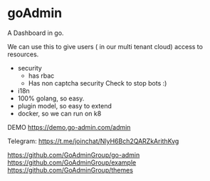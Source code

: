 # goAdmin

A Dashboard in go.

We can use this to give users ( in our multi tenant cloud) access to resources.


- security
	- has rbac
	- Has non captcha security Check to stop bots :)
- i18n
- 100% golang, so easy.
- plugin model, so easy to extend
- docker, so we can run on k8

DEMO
https://demo.go-admin.com/admin

Telegram: https://t.me/joinchat/NlyH6Bch2QARZkArithKvg


https://github.com/GoAdminGroup/go-admin
https://github.com/GoAdminGroup/example
https://github.com/GoAdminGroup/themes